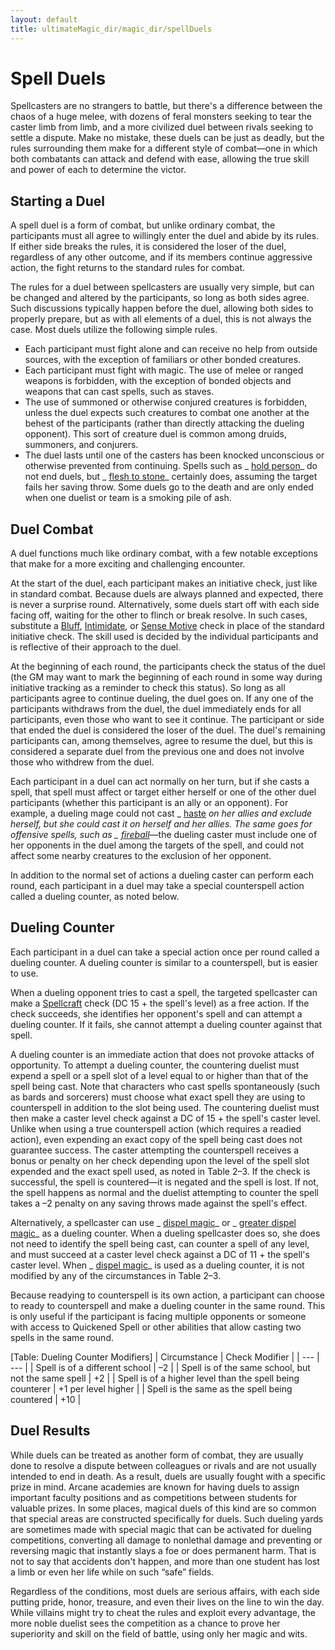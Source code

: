 ```yaml
---
layout: default
title: ultimateMagic_dir/magic_dir/spellDuels
---
```

# Spell Duels

Spellcasters are no strangers to battle, but there's a difference between the chaos of a huge melee, with dozens of feral monsters seeking to tear the caster limb from limb, and a more civilized duel between rivals seeking to settle a dispute. Make no mistake, these duels can be just as deadly, but the rules surrounding them make for a different style of combat—one in which both combatants can attack and defend with ease, allowing the true skill and power of each to determine the victor.

## Starting a Duel

A spell duel is a form of combat, but unlike ordinary combat, the participants must all agree to willingly enter the duel and abide by its rules. If either side breaks the rules, it is considered the loser of the duel, regardless of any other outcome, and if its members continue aggressive action, the fight returns to the standard rules for combat.

The rules for a duel between spellcasters are usually very simple, but can be changed and altered by the participants, so long as both sides agree. Such discussions typically happen before the duel, allowing both sides to properly prepare, but as with all elements of a duel, this is not always the case. Most duels utilize the following simple rules.

- Each participant must fight alone and can receive no help from outside sources, with the exception of familiars or other bonded creatures.
- Each participant must fight with magic. The use of melee or ranged weapons is forbidden, with the exception of bonded objects and weapons that can cast spells, such as staves.
- The use of summoned or otherwise conjured creatures is forbidden, unless the duel expects such creatures to combat one another at the behest of the participants (rather than directly attacking the dueling opponent). This sort of creature duel is common among druids, summoners, and conjurers.
- The duel lasts until one of the casters has been knocked unconscious or otherwise prevented from continuing. Spells such as _ [hold person](../../spells_dir/holdPerson#_hold-person)_ do not end duels, but _ [flesh to stone](../../spells_dir/fleshToStone#_flesh-to-stone)_ certainly does, assuming the target fails her saving throw. Some duels go to the death and are only ended when one duelist or team is a smoking pile of ash.

## Duel Combat

A duel functions much like ordinary combat, with a few notable exceptions that make for a more exciting and challenging encounter.

At the start of the duel, each participant makes an initiative check, just like in standard combat. Because duels are always planned and expected, there is never a surprise round. Alternatively, some duels start off with each side facing off, waiting for the other to flinch or break resolve. In such cases, substitute a [Bluff](../../skills_dir/bluff#_bluff), [Intimidate](../../skills_dir/intimidate#_intimidate), or [Sense Motive](../../skills_dir/senseMotive#_sense-motive) check in place of the standard initiative check. The skill used is decided by the individual participants and is reflective of their approach to the duel.

At the beginning of each round, the participants check the status of the duel (the GM may want to mark the beginning of each round in some way during initiative tracking as a reminder to check this status). So long as all participants agree to continue dueling, the duel goes on. If any one of the participants withdraws from the duel, the duel immediately ends for all participants, even those who want to see it continue. The participant or side that ended the duel is considered the loser of the duel. The duel's remaining participants can, among themselves, agree to resume the duel, but this is considered a separate duel from the previous one and does not involve those who withdrew from the duel.

Each participant in a duel can act normally on her turn, but if she casts a spell, that spell must affect or target either herself or one of the other duel participants (whether this participant is an ally or an opponent). For example, a dueling mage could not cast _ [haste](../../spells_dir/haste#_haste) _on her allies and exclude herself, but she could cast it on herself and her allies. The same goes for offensive spells, such as _ [fireball](../../spells_dir/fireball#_fireball)_—the dueling caster must include one of her opponents in the duel among the targets of the spell, and could not affect some nearby creatures to the exclusion of her opponent.

In addition to the normal set of actions a dueling caster can perform each round, each participant in a duel may take a special counterspell action called a dueling counter, as noted below.

## Dueling Counter

Each participant in a duel can take a special action once per round called a dueling counter. A dueling counter is similar to a counterspell, but is easier to use.

When a dueling opponent tries to cast a spell, the targeted spellcaster can make a [Spellcraft](../../skills_dir/spellcraft#_spellcraft) check (DC 15 + the spell's level) as a free action. If the check succeeds, she identifies her opponent's spell and can attempt a dueling counter. If it fails, she cannot attempt a dueling counter against that spell.

A dueling counter is an immediate action that does not provoke attacks of opportunity. To attempt a dueling counter, the countering duelist must expend a spell or a spell slot of a level equal to or higher than that of the spell being cast. Note that characters who cast spells spontaneously (such as bards and sorcerers) must choose what exact spell they are using to counterspell in addition to the slot being used. The countering duelist must then make a caster level check against a DC of 15 + the spell's caster level. Unlike when using a true counterspell action (which requires a readied action), even expending an exact copy of the spell being cast does not guarantee success. The caster attempting the counterspell receives a bonus or penalty on her check depending upon the level of the spell slot expended and the exact spell used, as noted in Table 2–3. If the check is successful, the spell is countered—it is negated and the spell is lost. If not, the spell happens as normal and the duelist attempting to counter the spell takes a –2 penalty on any saving throws made against the spell's effect.

Alternatively, a spellcaster can use _ [dispel magic](../../spells_dir/dispelMagic#_dispel-magic)_ or _ [greater dispel magic](../../spells_dir/dispelMagic#_dispel-magic-greater)_ as a dueling counter. When a dueling spellcaster does so, she does not need to identify the spell being cast, can counter a spell of any level, and must succeed at a caster level check against a DC of 11 + the spell's caster level. When _ [dispel magic](../../spells_dir/dispelMagic#_dispel-magic)_ is used as a dueling counter, it is not modified by any of the circumstances in Table 2–3.

Because readying to counterspell is its own action, a participant can choose to ready to counterspell and make a dueling counter in the same round. This is only useful if the participant is facing multiple opponents or someone with access to Quickened Spell or other abilities that allow casting two spells in the same round.

[Table: Dueling Counter Modifiers]
| Circumstance | Check Modifier |
| --- | --- |
| Spell is of a different school | –2 |
| Spell is of the same school, but not the same spell | +2 |
| Spell is of a higher level than the spell being counterer | +1 per level higher |
| Spell is the same as the spell being countered | +10 |

## Duel Results

While duels can be treated as another form of combat, they are usually done to resolve a dispute between colleagues or rivals and are not usually intended to end in death. As a result, duels are usually fought with a specific prize in mind. Arcane academies are known for having duels to assign important faculty positions and as competitions between students for valuable prizes. In some places, magical duels of this kind are so common that special areas are constructed specifically for duels. Such dueling yards are sometimes made with special magic that can be activated for dueling competitions, converting all damage to nonlethal damage and preventing or reversing magic that instantly slays a foe or does permanent harm. That is not to say that accidents don't happen, and more than one student has lost a limb or even her life while on such “safe” fields.

Regardless of the conditions, most duels are serious affairs, with each side putting pride, honor, treasure, and even their lives on the line to win the day. While villains might try to cheat the rules and exploit every advantage, the more noble duelist sees the competition as a chance to prove her superiority and skill on the field of battle, using only her magic and wits.

